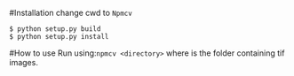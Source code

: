 

#Installation
change cwd to `Npmcv`
```
$ python setup.py build
$ python setup.py install
```
#How to use
Run using:`npmcv <directory>`
where <directory> is the folder containing tif images. 
